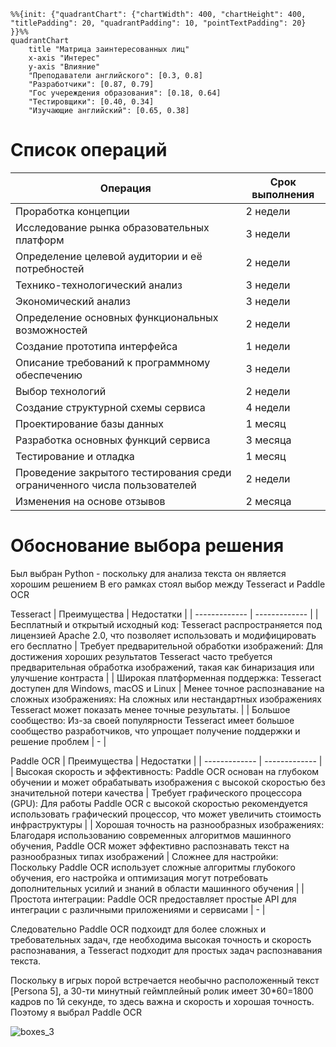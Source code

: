 ```mermaid
%%{init: {"quadrantChart": {"chartWidth": 400, "chartHeight": 400, "titlePadding": 20, "quadrantPadding": 10, "pointTextPadding": 20} }}%%
quadrantChart
    title "Матрица заинтересованных лиц"
    x-axis "Интерес"
    y-axis "Влияние"
    "Преподаватели английского": [0.3, 0.8]
    "Разработчики": [0.87, 0.79]
    "Гос учереждения образования": [0.18, 0.64]
    "Тестировщики": [0.40, 0.34]
    "Изучающие английский": [0.65, 0.38]
```


# Список операций

| Операция  | Срок выполнения |
| ------------- | ------------- |
| Проработка концепции  | 2 недели |
| Исследование рынка образовательных платформ | 3 недели  |
| Определение целевой аудитории и её потребностей  | 2 недели |
| Технико-технологический анализ | 3 недели  |
| Экономический анализ | 3 недели  |
| Определение основных функциональных возможностей | 2 недели  |
| Создание прототипа интерфейса | 1 недели  |
| Описание требований к программному обеспечению | 3 недели  |
| Выбор технологий  | 2 недели |
| Создание структурной схемы сервиса | 4 недели  |
| Проектирование базы данных  | 1 месяц |
| Разработка основных функций сервиса | 3 месяца  |
| Тестирование и отладка  | 1 месяц |
| Проведение закрытого тестирования среди ограниченного числа пользователей | 2 недели  |
| Изменения на основе отзывов | 2 месяца  |


# Обоснование выбора решения

Был выбран Python - поскольку для анализа текста он является хорошим решением
В его рамках стоял выбор между Tesseract и Paddle OCR

Tesseract
| Преимущества  | Недостатки |
| ------------- | ------------- |
| Бесплатный и открытый исходный код: Tesseract распространяется под лицензией Apache 2.0, что позволяет использовать и модифицировать его бесплатно  | Требует предварительной обработки изображений: Для достижения хороших результатов Tesseract часто требуется предварительная обработка изображений, такая как бинаризация или улучшение контраста |
| Широкая платформенная поддержка: Tesseract доступен для Windows, macOS и Linux | Менее точное распознавание на сложных изображениях: На сложных или нестандартных изображениях Tesseract может показать менее точные результаты.  |
| Большое сообщество: Из-за своей популярности Tesseract имеет большое сообщество разработчиков, что упрощает получение поддержки и решение проблем  | - |

Paddle OCR
| Преимущества  | Недостатки |
| ------------- | ------------- |
| Высокая скорость и эффективность: Paddle OCR основан на глубоком обучении и может обрабатывать изображения с высокой скоростью без значительной потери качества | Требует графического процессора (GPU): Для работы Paddle OCR с высокой скоростью рекомендуется использовать графический процессор, что может увеличить стоимость инфраструктуры  |
| Хорошая точность на разнообразных изображениях: Благодаря использованию современных алгоритмов машинного обучения, Paddle OCR может эффективно распознавать текст на разнообразных типах изображений | Сложнее для настройки: Поскольку Paddle OCR использует сложные алгоритмы глубокого обучения, его настройка и оптимизация могут потребовать дополнительных усилий и знаний в области машинного обучения  |
| Простота интеграции: Paddle OCR предоставляет простые API для интеграции с различными приложениями и сервисами | -  |

Следовательно Paddle OCR подхоидт для более сложных и требовательных задач, где необходима высокая точность и скорость распознавания, а Tesseract подходит для простых задач распознавания текста.

Поскольку в игрых порой встречается необычно расположенный текст [Persona 5], а 30-ти минутный геймплейный ролик имеет 30*60=1800 кадров по 1й секунде, то здесь важна и скорость и хорошая точность. Поэтому я выбрал Paddle OCR

![boxes_3](https://github.com/Xryak-Git/project-decision-explanation/assets/49875834/2becd5db-11fc-4bda-864c-e02afa649198)
